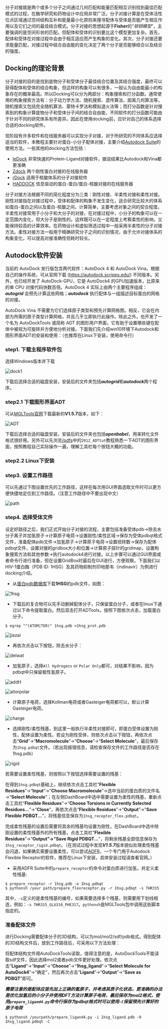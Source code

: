分子对接就是两个或多个分子之间通过几何匹配和能量匹配相互识别找到最佳匹配模式的过程，在酶学研究和药物设计中应用非常广泛。分子对接计算是在受体活性位点区域通过空间结构互补和能量最小化原则来搜寻配体与受体是否能产生相互作用以及它们之间的最佳结合模式。分子对接的思想起源于**Fisher**的“*锁钥模型*”，主要强调的是空间形状的匹配。但配体和受体的识别要比这个模型更加复杂。首先，配体和受体在对接过程中会由于相互适应而产生构象的变化。其次，分子对接还要求能量匹配，对接过程中结合自由能的变化决定了两个分子是否能够结合以及结合的强度。

## Docking的理论背景

分子对接的目的是找到底物分子和受体分子最佳结合位置及其结合强度，最终可以获得配体和受体的结合构象，但这样的构象可以有很多，一般认为自由能最小的构象存在的概率最高。所以Docking可以分为两部分：构象搜索和打分函数。通常使用的构象搜索方法有：分子动力学方法、随机搜索、遗传算法、距离几何算法等，随机搜索又包括完全随机算法、蒙特卡罗法和模拟退火法等；而打分函数是针对搜索到的构象计算底物分子和受体分子间的结合自由能，不同软件的打分函数可能由于针对不同的研究体系有所差异。因此在使用docking前，应针对自己的体系选择合适的docking软件。

现阶段有许多软件和在线服务器可以实现分子对接，对于所研究的不同体系应选择适当的软件，本教程主要针对蛋白-小分子配体对接，主要介绍[Autodock Suite](https://ccsb.scripps.edu/projects/docking/)的使用方法。一些其他的docking方法包括：
* [leDock](http://www.lephar.com/software.htm) 非常快速的Protein-Ligand对接软件，据说结果比Autodock和Vina都更准确
* [Zdock](https://zdock.umassmed.edu/) 两个刚性蛋白对接的在线服务器
* [rDock](http://rdock.sourceforge.net/) 适用于核酸体系的分子对接软件
* [HADDOCK](http://milou.science.uu.nl/) 信息驱动的蛋白-蛋白/蛋白-核酸对接的在线服务器

分子对接方法根据不同的简化程度分为三类：刚性对接、半柔性对接和柔性对接。刚性对接指在对接过程中，受体和配体的构象不发生变化，适合研究比较大的体系如蛋白-蛋白之间以及蛋白-核酸之间，计算简单，主要考虑对象之间的契合程度。半柔性对接常用于小分子和大分子的对接，在对接过程中，小分子的构象可以在一定范围内变化，但大分子是刚性的。这样既可以在一定程度上考察柔性的影响，又能保持较高的计算效率。在药物设计和虚拟筛选过程中一般采用半柔性的分子对接方法。柔性对接方法一般用于精确研究分子之间的识别情况，由于允许对接体系的构象变化，可以提高对接准确性但耗时较长。

## Autodock软件安装

当前的 AutoDock 发行版包含两代软件：AutoDock 4 和 AutoDock Vina。根据自己的操作系统，可从官网下载 (https://autodock.scripps.edu/) 不同版本。另外，也已经开发了 AutoDock-GPU，它是 AutoDock4 的GPU加速版本，比原来的单 CPU 对接代码快数百倍。AutoDock 4 实际上由两个主要程序组成：***autogrid*** 会预先计算这些网格；***autodock*** 执行配体与一组描述目标蛋白的网格的对接。

AutoDock Vina 不需要为它们选择原子类型和预先计算网格图。相反，它会在内部为所需的原子类型计算网格，并且几乎立即执行此操作。除此之外，也开发了一个名为 AutoDockTools 或简称 ADT 的图形用户界面，它有助于设置哪些键在配体中被视为可旋转并方便地分析对接。下面我们先介绍win10环境下Autodock和图形界面ADT的安装和使用：（也推荐在Linux下安装，使用命令行）

### step1. 下载主程序软件包

选择Windows版本并下载

![dock1](https://github.com/YugroupSUStech/MDtutorial/blob/main/IMG/autodockwin.png)

下载后选择合适的磁盘安装，安装后的文件夹包括***autogrid***和***autodock***两个程序。

### step2.1 下载图形界面ADT

可从[MGLTools官网](https://ccsb.scripps.edu/mgltools/downloads/)下载最新的**V1.5.7**版本，如下：

![ADT](https://github.com/YugroupSUStech/MDtutorial/blob/main/IMG/adttools.png)

下载后选择合适的磁盘安装，安装后的文件夹也包括***openbabel***，用来转化文件格式很好用。另外可以先浏览[/pdfs](https://github.com/YugroupSUStech/MDtutorial/tree/main/pdfs)中的`2012_ADTtut`教程熟悉一下ADT的图形界面，按照教程自己实际操作一遍，理解工具栏每个按钮大概的功能。

### step2.2 Linux下安装



### step3. 设置工作路径

可以先通过下图设置优先的工作路径，这样在每次用GUI界面选取文件时可以更方便快捷地定位到工作路径。（注意工作路径中不要出现中文）

![path](https://github.com/YugroupSUStech/MDtutorial/blob/main/IMG/setpath.png)

### step4. 选择受体文件

设定好路径之后，我们正式开始分子对接的流程，主要包括准备受体pdb->除去水分子离子并加氢原子->计算原子电荷->设置刚性/柔性区域->保存为受体pdbqt格式文件，准备配体pdb文件->加氢原子->计算原子电荷->设置扭转数->保存为配体pdbqt文件，设置对接的gridbox大小和位置->计算原子探针的gridmap，设置构象搜索方法和其他参数->执行autodock4进行对接。以上步骤可以通过GUI界面或者命令行进行准备，但在设置GridBox时最后在GUI进行，方便观察。下面我们以HIV-1蛋白酶（PDB ID: 1HSG）及其药物抑制剂印地那韦（indinavir）为例进行docking介绍。

* 从[蛋白pdb数据库](https://www.rcsb.org/)下载**1HSG**的pdb文件，如图：

![1hsg](https://github.com/YugroupSUStech/MDtutorial/blob/main/IMG/1hsg.png)

* 下载后的复合物可以先手动删掉配体分子，只保留蛋白分子，或者在linux下通过以下命令提取蛋白。然后双击打开ADTools，按照下图依次点击，加载蛋白分子。
```
$ egrep "^(ATOM|TER)" 1hsg.pdb >1hsg_prot.pdb
```
![jiazai](https://github.com/YugroupSUStech/MDtutorial/blob/main/IMG/load.png)

* 再依次点击以下按钮，除去水分子：

![delwat](https://github.com/YugroupSUStech/MDtutorial/blob/main/IMG/delwat.png)

* 加氢原子，选择`All Hydrogens` or `Polar Only`都可，对结果不影响，因为pdbqt中只保留极性氢原子。

![addH](https://github.com/YugroupSUStech/MDtutorial/blob/main/IMG/addH.png)

![allorpolar](https://github.com/YugroupSUStech/MDtutorial/blob/main/IMG/allorpolar.png)

* 计算原子电荷，选择Kollman电荷或者Gasteiger电荷都可以，默认计算Gasteiger电荷。

![charge](https://github.com/YugroupSUStech/MDtutorial/blob/main/IMG/charge.png)

* 选择刚性/柔性残基，到这里一般执行半柔性对接即可，即蛋白受体设置为刚性，配体设置为柔性。若设为刚性受体，则依次点击以下按钮，再依次点击“**Grid**”→“**Macromolecule**”→“**Choose**”→“**Select Molecule**”，最后保存为`1hsg.pdbqt`文件。（若出现报错信息，请检查保存文件的工作路径是否存在1hsg.pdb）

![rigid](https://github.com/YugroupSUStech/MDtutorial/blob/main/IMG/rigid.png)

若需要设置柔性残基，则按照以下按钮选择需要设置的残基：

在得到`1hsg.pdbqt`基础上，继续依次点击工具栏“**Flexible Residues**”→“**Input**”→“**Choose Macromolecule**”→选中当前的蛋白质的文件名→“**Select Molecule**”；在左侧DashBoard中选中需要设置为柔性的残基，重新点击工具栏“**Flexible Residues**”→“**Choose Torsions in Currently Selected Residues...**”→“**Close**”，再依次点击“**Flexible Residues**”→“**Output**”→“**Save Flexible PDBQT...**”，将残基信息保存为`1hsg_receptor_flex.pdbqt`。

完成柔性残基的设置后需要将其余的残基均设置为刚性，在DashBoard中选中除刚设置的柔性残基外的所有残基，点击工具栏“**Flexible Residues**”→“**Output”→“Save Rigid PDBQT...**”，将剩余残基全部信息保存为`1hsg_receptor_rigid.pdbqt`。（在测试过程中发现***V1.5.7***版本貌似处理柔性残基会闪退，如果确实需要设置柔性，可以尝试[ADFR](https://ccsb.scripps.edu/adfr/downloads/)，一个专门用于Autodock Flexible Receptor的软件，推荐在Linux下安装，具体安装过程请查看官网。）

* 采用ADFR Suite中的`prepare_receptor`的命令对蛋白质进行加氢，并定义柔性残基:
```
$ prepare_receptor -r 1hsg.pdb -o 1hsg.pdbqt
$ pythonsh /your path/prepare_flexreceptor.py -r 1hsg.pdbqt -s THR315
```
其中，`-s`定义的是柔性残基的编号，如果需要选择多个残基，则需要用下划线相连，例如：`-s THR315_GLU316_PHE317`。`pythonsh`是MGLTools包中调用这些脚本指定的。

### 准备配体文件

进行Docking需要配体分子的3D结构，可以为mol/mol2/sdf/pdb格式。得到配体的3D结构文件后，放到工作路径后，可采用以下方法处理：

将配体结构文件用AutoDockTools读取，值得注意的是，AutoDockTools不能读取sdf文件，因此选择mol2或者pdb文件更好处理。依次点击“**Ligand**”→“**Input**”→“**Choose**”→“**1hsg_ligand**”→“**Select Molecule for AutoDock4**”→“确定”，然后再次点击“**Ligand**”→“**Output**”→“**Save as PDBQT**”即可。

***需要注意的是配体应首先加上正确的氢原子，并考虑其质子化状态，更准确的办法是优化加氢后的小分子并使用DFT方法计算原子电荷，最后保存为mol2格式，使用`prepare_ligand4.py`命令行保存为pdbqt格式时可以使用`-C`保留预先计算好的原子电荷***
```
$ pythonsh /yourpath/prepare_ligand4.py -i 1hsg_ligand.pdb -0 1hsg_ligand.pdbqt -C 
```


